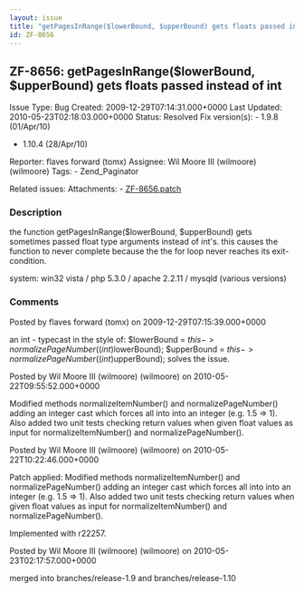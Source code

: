 ```yaml
---
layout: issue
title: "getPagesInRange($lowerBound, $upperBound) gets floats passed instead of int"
id: ZF-8656
---
```


ZF-8656: getPagesInRange($lowerBound, $upperBound) gets floats passed instead of int
------------------------------------------------------------------------------------

 Issue Type: Bug Created: 2009-12-29T07:14:31.000+0000 Last Updated: 2010-05-23T02:18:03.000+0000 Status: Resolved Fix version(s): - 1.9.8 (01/Apr/10)
- 1.10.4 (28/Apr/10)
 
 Reporter:  flaves forward (tomx)  Assignee:  Wil Moore III (wilmoore) (wilmoore)  Tags: - Zend\_Paginator
 
 Related issues: 
 Attachments: - [ZF-8656.patch](/issues/secure/attachment/13105/ZF-8656.patch)
 
### Description

the function getPagesInRange($lowerBound, $upperBound) gets sometimes passed float type arguments instead of int's. this causes the function to never complete because the the for loop never reaches its exit-condition.

system: win32 vista / php 5.3.0 / apache 2.2.11 / mysqld (various versions)

 

 

### Comments

Posted by flaves forward (tomx) on 2009-12-29T07:15:39.000+0000

an int - typecast in the style of: $lowerBound = $this->normalizePageNumber( (int)$lowerBound); $upperBound = $this->normalizePageNumber( (int)$upperBound); solves the issue.

 

 

Posted by Wil Moore III (wilmoore) (wilmoore) on 2010-05-22T09:55:52.000+0000

Modified methods normalizeItemNumber() and normalizePageNumber() adding an integer cast which forces all into into an integer (e.g. 1.5 => 1). Also added two unit tests checking return values when given float values as input for normalizeItemNumber() and normalizePageNumber().

 

 

Posted by Wil Moore III (wilmoore) (wilmoore) on 2010-05-22T10:22:46.000+0000

Patch applied: Modified methods normalizeItemNumber() and normalizePageNumber() adding an integer cast which forces all into into an integer (e.g. 1.5 => 1). Also added two unit tests checking return values when given float values as input for normalizeItemNumber() and normalizePageNumber().

Implemented with r22257.

 

 

Posted by Wil Moore III (wilmoore) (wilmoore) on 2010-05-23T02:17:57.000+0000

merged into branches/release-1.9 and branches/release-1.10

 

 